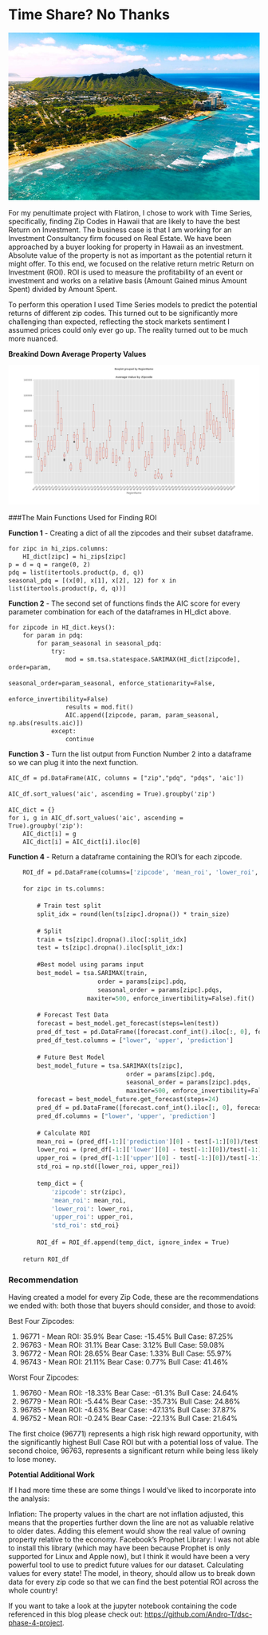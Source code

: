 # Time Share? No Thanks

<img src='https://github.com/Andro-T/dsc-phase-4-project/blob/main/images/Oahu.jpg'>

For my penultimate project with Flatiron, I chose to work with Time Series, specifically, finding Zip Codes in Hawaii that are likely to have the best Return on Investment. The business case is that I am working for an Investment Consultancy firm focused on Real Estate. We have been approached by a buyer looking for property in Hawaii as an investment. Absolute value of the property is not as important as the potential return it might offer. To this end, we focused on the relative return metric Return on Investment (ROI). ROI is used to measure the profitability of an event or investment and works on a relative basis (Amount Gained minus Amount Spent) divided by Amount Spent.

To perform this operation I used Time Series models to predict the potential returns of different zip codes. This turned out to be significantly more challenging than expected, reflecting the stock markets sentiment I assumed prices could only ever go up. The reality turned out to be much more nuanced. 

**Breakind Down Average Property Values**

<img src='https://github.com/Andro-T/dsc-phase-4-project/blob/main/images/boxplot.png'>

###The Main Functions Used  for Finding ROI

**Function 1** - Creating a dict of all the zipcodes and their subset dataframe.

```HI_dict = {}
for zipc in hi_zips.columns:
    HI_dict[zipc] = hi_zips[zipc]
p = d = q = range(0, 2)
pdq = list(itertools.product(p, d, q))
seasonal_pdq = [(x[0], x[1], x[2], 12) for x in list(itertools.product(p, d, q))]
```

**Function 2** - The second set of functions finds the AIC score for every parameter combination for each of the dataframes in HI_dict above. 

```AIC = []
for zipcode in HI_dict.keys():
    for param in pdq:
        for param_seasonal in seasonal_pdq:
            try:
                mod = sm.tsa.statespace.SARIMAX(HI_dict[zipcode], order=param, 
                                                seasonal_order=param_seasonal, enforce_stationarity=False, 
                                                enforce_invertibility=False)
                results = mod.fit()
                AIC.append([zipcode, param, param_seasonal, np.abs(results.aic)])
            except:
                continue
 ```

**Function 3** - Turn the list output from Function Number 2 into a dataframe so we can plug it into the next function. 

```
AIC_df = pd.DataFrame(AIC, columns = ["zip","pdq", "pdqs", 'aic'])

AIC_df.sort_values('aic', ascending = True).groupby('zip')

AIC_dict = {}
for i, g in AIC_df.sort_values('aic', ascending = True).groupby('zip'):
    AIC_dict[i] = g
    AIC_dict[i] = AIC_dict[i].iloc[0]
```

**Function 4** - Return a dataframe containing the ROI’s for each zipcode. 

```def find_roi(ts, params, train_size=0.8):
    ROI_df = pd.DataFrame(columns=['zipcode', 'mean_roi', 'lower_roi', 'upper_roi', 'std_roi'])
    
    for zipc in ts.columns:

        # Train test split
        split_idx = round(len(ts[zipc].dropna()) * train_size)
        
        # Split
        train = ts[zipc].dropna().iloc[:split_idx]
        test = ts[zipc].dropna().iloc[split_idx:]
        
        #Best model using params input
        best_model = tsa.SARIMAX(train,
                         order = params[zipc].pdq,
                         seasonal_order = params[zipc].pdqs, 
                      maxiter=500, enforce_invertibility=False).fit()
        
        # Forecast Test Data
        forecast = best_model.get_forecast(steps=len(test))
        pred_df_test = pd.DataFrame([forecast.conf_int().iloc[:, 0], forecast.conf_int().iloc[:, 1], forecast.predicted_mean]).T
        pred_df_test.columns = ["lower", 'upper', 'prediction']
        
        # Future Best Model
        best_model_future = tsa.SARIMAX(ts[zipc],
                                 order = params[zipc].pdq,
                                 seasonal_order = params[zipc].pdqs, 
                                 maxiter=500, enforce_invertibility=False).fit()
        forecast = best_model_future.get_forecast(steps=24)
        pred_df = pd.DataFrame([forecast.conf_int().iloc[:, 0], forecast.conf_int().iloc[:, 1], forecast.predicted_mean]).T
        pred_df.columns = ["lower", 'upper', 'prediction']
        
        # Calculate ROI
        mean_roi = (pred_df[-1:]['prediction'][0] - test[-1:][0])/test[-1:][0]
        lower_roi = (pred_df[-1:]['lower'][0] - test[-1:][0])/test[-1:][0]
        upper_roi = (pred_df[-1:]['upper'][0] - test[-1:][0])/test[-1:][0]
        std_roi = np.std([lower_roi, upper_roi])
        
        temp_dict = {
            'zipcode': str(zipc),
            'mean_roi': mean_roi,
            'lower_roi': lower_roi,
            'upper_roi': upper_roi,
            'std_roi': std_roi}
        
        ROI_df = ROI_df.append(temp_dict, ignore_index = True)
        
    return ROI_df
```


### Recommendation

Having created a model for every Zip Code, these are the recommendations we ended with: both those that buyers should consider, and those to avoid: 

Best Four Zipcodes:
1. 96771 - Mean ROI: 35.9%	Bear Case: -15.45%	Bull Case: 87.25%
2. 96763 - Mean ROI: 31.1%	Bear Case: 3.12%	Bull Case: 59.08%
3. 96772 - Mean ROI: 28.65%	Bear Case: 1.33%	Bull Case: 55.97%
4. 96743 - Mean ROI: 21.11%	Bear Case: 0.77%	Bull Case: 41.46%

Worst Four Zipcodes:
1. 96760 - Mean ROI: -18.33%	Bear Case: -61.3%	Bull Case: 24.64%
2. 96779 - Mean ROI: -5.44%	Bear Case: -35.73%	Bull Case: 24.86%
3. 96785 - Mean ROI: -4.63%	Bear Case: -47.13%	Bull Case: 37.87%
4. 96752 - Mean ROI: -0.24%	Bear Case: -22.13%	Bull Case: 21.64%


The first choice (96771) represents a high risk high reward opportunity, with the significantly highest Bull Case ROI but with a potential loss of value. The second choice, 96763, represents a significant return while being less likely to lose money. 

**Potential Additional Work**

If I had more time these are some things I would’ve liked to incorporate into the analysis:

Inflation: The property values in the chart are not inflation adjusted, this means that the properties further down the line are not as valuable relative to older dates. Adding this element would show the real value of owning property relative to the economy. 
Facebook’s Prophet Library: I was not able to install this library (which may have been because Prophet is only supported for Linux and Apple now), but I think it would have been a very powerful tool to use to predict future values for our dataset. 
Calculating values for every state! The model, in theory, should allow us to break down data for every zip code so that we can find the best potential ROI across the whole country!

If you want to take a look at the jupyter notebook containing the code referenced in this blog please check out: https://github.com/Andro-T/dsc-phase-4-project.
